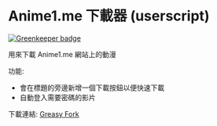 # Anime1.me 下載器 (userscript)

[![Greenkeeper badge](https://badges.greenkeeper.io/maple3142/anime1-downloader.svg)](https://greenkeeper.io/)

用來下載 Anime1.me 網站上的動漫

功能:

* 會在標題的旁邊新增一個下載按鈕以便快速下載
* 自動登入需要密碼的影片

下載連結: [Greasy Fork](https://greasyfork.org/zh-TW/scripts/35953-anime1-me-%E4%B8%8B%E8%BC%89%E5%99%A8)
